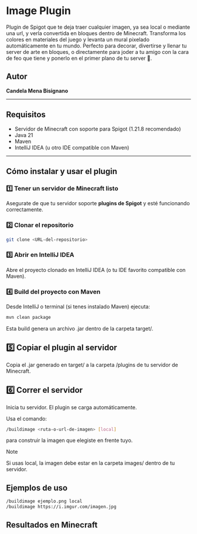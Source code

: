 # Image Plugin

Plugin de Spigot que te deja traer cualquier imagen, ya sea local o mediante una url, y verla convertida en bloques dentro de Minecraft.
Transforma los colores en materiales del juego y levanta un mural pixelado automáticamente en tu mundo.
Perfecto para decorar, divertirse y llenar tu server de arte en bloques, o directamente para joder a tu amigo con la cara de feo que tiene y ponerlo en el primer plano de tu server 👏.

## Autor
**Candela Mena Bisignano**

---

## Requisitos
- Servidor de Minecraft con soporte para Spigot (1.21.8 recomendado)
- Java 21
- Maven
- IntelliJ IDEA (u otro IDE compatible con Maven)

---

## Cómo instalar y usar el plugin

### 1️⃣ Tener un servidor de Minecraft listo
Asegurate de que tu servidor soporte **plugins de Spigot** y esté funcionando correctamente.

### 2️⃣ Clonar el repositorio
```bash
git clone <URL-del-repositorio>
```
### 3️⃣ Abrir en IntelliJ IDEA
Abre el proyecto clonado en IntelliJ IDEA (o tu IDE favorito compatible con Maven).

### 4️⃣ Build del proyecto con Maven
Desde IntelliJ o terminal (si tenes instalado Maven) ejecuta:
```bash
mvn clean package
```
Esta build genera un archivo .jar dentro de la carpeta target/.

## 5️⃣ Copiar el plugin al servidor
Copia el .jar generado en target/ a la carpeta /plugins de tu servidor de Minecraft.

## 6️⃣ Correr el servidor
Inicia tu servidor. El plugin se carga automáticamente.

Usa el comando:
```bash
/buildimage <ruta-o-url-de-imagen> [local]
```
para construir la imagen que elegiste en frente tuyo.

> [!NOTE] 
> Si usas local, la imagen debe estar en la carpeta images/ dentro de tu servidor.

## Ejemplos de uso

```bash
/buildimage ejemplo.png local 
/buildimage https://i.imgur.com/imagen.jpg
```

## Resultados en Minecraft
